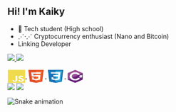 ## Hi! I'm Kaiky

- 🔗 Tech student (High school)
- ⋰·⋰ Cryptocurrency enthusiast (Nano and Bitcoin)
- Linking Developer

<div>
  <a href="https://beacons.ai/thekaiky">
  <img height="180em" src="https://github-readme-stats.vercel.app/api?username=thekaiky&show_icons=true&theme=dark&include_all_commits=true&count_private=true"/>
  <img height="180em" src="https://github-readme-stats.vercel.app/api/top-langs/?username=thekaiky&layout=compact&langs_count=16&theme=dark"/>
</div>

  <div style="display: inline_block"><br>
  <img align="center" alt="Kaiky-Js" height="30" width="40" src="https://raw.githubusercontent.com/devicons/devicon/master/icons/javascript/javascript-plain.svg">
  <img align="center" alt="Kaiky-HTML" height="30" width="40" src="https://raw.githubusercontent.com/devicons/devicon/master/icons/html5/html5-original.svg">
  <img align="center" alt="Kaiky-CSS" height="30" width="40" src="https://raw.githubusercontent.com/devicons/devicon/master/icons/css3/css3-original.svg">
  <img align="center" alt="Kaiky-Csharp" height="30" width="40" src="https://raw.githubusercontent.com/devicons/devicon/master/icons/csharp/csharp-original.svg">
</div>

   
<div>
  <a href="https://instagram.com/thekaiky" target="_blank"><img src="https://img.shields.io/badge/-Instagram-%23E4405F?style=for-the-badge&logo=instagram&logoColor=white" target="_blank"></a>
  <a href = "mailto:kaikynetto2@gmail.com"><img src="https://img.shields.io/badge/Gmail-D14836?style=for-the-badge&logo=gmail&logoColor=white" target="_blank"></a>
</div>

![Snake animation](https://github.com/thekaiky/thekaiky/blob/output/github-contribution-grid-snake.svg)
